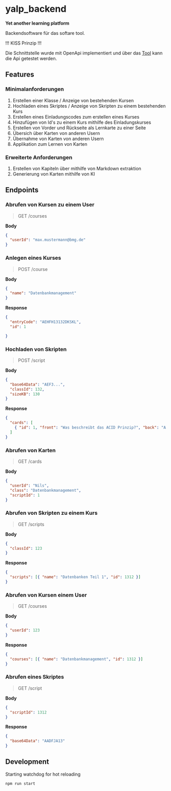 # yalp_backend

**Yet another learning platform**

Backendsoftware für das softare tool.

!!! KISS Prinzip !!!

Die Schnittstelle wurde mit OpenApi implementiert und über das [Tool](http://localhost:3000/api-documentation/) kann die Api getestet werden.


## Features

### Minimalanforderungen

1. Erstellen einer Klasse / Anzeige von bestehenden Kursen
2. Hochladen eines Skriptes / Anzeige von Skripten zu einem bestehenden Kurs
3. Erstellen eines Einladungscodes zum erstellen eines Kurses
4. Hinzufügen von Id's zu einem Kurs mithilfe des Einladungskurses
5. Erstellen von Vorder und Rückseite als Lernkarte zu einer Seite
6. Übersich über Karten von anderen Usern
7. Übernahme von Karten von anderen Usern
8. Applikation zum Lernen von Karten

### Erweiterte Anforderungen

1. Erstellen von Kapiteln über mithilfe von Markdown extraktion
2. Generierung von Karten mithilfe von KI

## Endpoints

### Abrufen von Kursen zu einem User

> GET /courses

**Body**

```json
{
  "userId": "max.mustermann@bmg.de"
}
```

### Anlegen eines Kurses

> POST /course

**Body**

```json
{
  "name": "Datenbankmanagement"
}
```

**Response**

```json
{
  "entryCode": "AEHFH13132DKSKL",
  "id": 1

}
```

### Hochladen von Skripten

> POST /script

**Body**

```json
{
  "base64Data": "AEF3...",
  "classId": 132,
  "sizeKB": 130
}
```

**Response**

```json
{
  "cards": [
    { "id": 1, "front": "Was beschreibt das ACID Prinzip?", "back": "A - Atomic \\n C..." }
  ]
}
```

### Abrufen von Karten

> GET /cards

**Body**

```json
{
  "userId": "Nils",
  "class": "Datenbankmanagement",
  "scriptId": 1
}
```

### Abrufen von Skripten zu einem Kurs

> GET /scripts

**Body**

```json
{
  "classId": 123
}
```

**Response**

```json
{
  "scripts": [{ "name": "Datenbanken Teil 1", "id": 1312 }]
}
```

### Abrufen von Kursen einem User

> GET /courses

**Body**

```json
{
  "userId": 123
}
```

**Response**

```json
{
  "courses": [{ "name": "Datenbankmanagement", "id": 1312 }]
}
```

### Abrufen eines Skriptes

> GET /script

**Body**

```json
{
  "scriptId": 1312
}
```

**Response**

```json
{
  "base64Data": "AADFJA13"
}
```

## Development

Starting watchdog for hot reloading

```bash
npm run start
```
